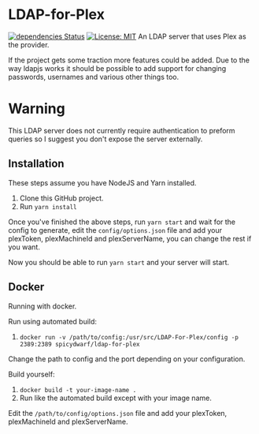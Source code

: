# LDAP-for-Plex
[![dependencies Status](https://david-dm.org/SpicyDwarf/LDAP-For-Plex/status.svg)](https://david-dm.org/SpicyDwarf/LDAP-For-Plex) [![License: MIT](https://img.shields.io/badge/License-MIT-yellow.svg)](https://opensource.org/licenses/MIT)
An LDAP server that uses Plex as the provider.

If the project gets some traction more features could be added. Due to the way ldapjs works it should be possible to add support for changing passwords, usernames and various other things too.

# Warning
This LDAP server does not currently require authentication to preform queries so I suggest you don't expose the server externally.

## Installation
These steps assume you have NodeJS and Yarn installed.

1. Clone this GitHub project.
2. Run `yarn install`

Once you've finished the above steps, run `yarn start` and wait for the config to generate, edit the `config/options.json` file and add your plexToken, plexMachineId and plexServerName, you can change the rest if you want.

Now you should be able to run `yarn start` and your server will start.

## Docker
Running with docker.

Run using automated build:
1. `docker run -v /path/to/config:/usr/src/LDAP-For-Plex/config -p 2389:2389 spicydwarf/ldap-for-plex`

Change the path to config and the port depending on your configuration.

Build yourself:
1. `docker build -t your-image-name .`
2. Run like the automated build except with your image name.

Edit the `/path/to/config/options.json` file and add your plexToken, plexMachineId and plexServerName.
